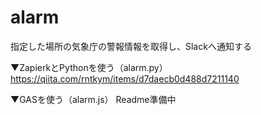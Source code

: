 # alarm
指定した場所の気象庁の警報情報を取得し、Slackへ通知する

▼ZapierkとPythonを使う（alarm.py） 
https://qiita.com/rntkym/items/d7daecb0d488d7211140

▼GASを使う（alarm.js） 
Readme準備中
